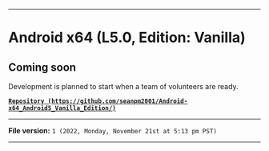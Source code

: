 
***

# Android x64 (L5.0, Edition: Vanilla)

## Coming soon

Development is planned to start when a team of volunteers are ready.

**[`Repository (https://github.com/seanpm2001/Android-x64_Android5_Vanilla_Edition/)`](https://github.com/seanpm2001/Android-x64_Android5_Vanilla_Edition/)**

***

**File version:** `1 (2022, Monday, November 21st at 5:13 pm PST)`

***
